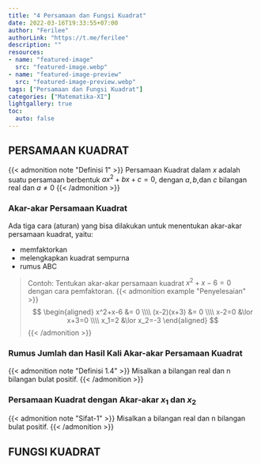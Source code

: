 ```yaml
---
title: "4 Persamaan dan Fungsi Kuadrat"
date: 2022-03-16T19:33:55+07:00
author: "Ferilee"
authorLink: "https://t.me/ferilee"
description: ""
resources:
- name: "featured-image"
  src: "featured-image.webp"
- name: "featured-image-preview"
  src: "featured-image-preview.webp"
tags: ["Persamaan dan Fungsi Kuadrat"]
categories: ["Matematika-XI"]
lightgallery: true
toc:
  auto: false
---
```


## PERSAMAAN KUADRAT
{{< admonition note "Definisi 1" >}}
Persamaan Kuadrat dalam $x$ adalah suatu persamaan berbentuk $ax^2+bx+c=0$, dengan $a,b$,dan $c$ bilangan real dan $a\not=0$
{{< /admonition >}}

### Akar-akar Persamaan Kuadrat
Ada tiga cara (aturan) yang bisa dilakukan untuk menentukan akar-akar persamaan kuadrat, yaitu: 
* memfaktorkan
* melengkapkan kuadrat sempurna
* rumus ABC

> Contoh: Tentukan akar-akar persamaan kuadrat $x^2+x-6=0$ dengan cara pemfaktoran.
{{< admonition example "Penyelesaian" >}}
$$  \begin{aligned} x^2+x-6 &= 0 \\\\ (x-2)(x+3) &= 0 \\\\ x-2=0 &\lor x+3=0 \\\\ x_1=2 &\lor x_2=-3 \end{aligned} $$
{{< /admonition >}}

### Rumus Jumlah dan Hasil Kali Akar-akar Persamaan Kuadrat
{{< admonition note "Definisi 1.4" >}}
Misalkan a bilangan real dan n bilangan bulat positif.
{{< /admonition >}}

### Persamaan Kuadrat dengan Akar-akar $x_1$ dan $x_2$
{{< admonition note "Sifat-1" >}}
Misalkan a bilangan real dan n bilangan bulat positif.
{{< /admonition >}}

## FUNGSI KUADRAT
